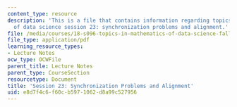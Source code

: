 ```yaml
---
content_type: resource
description: 'This is a file that contains information regarding topics in mathematics
  of data science session 23: synchronization problems and alignment.'
file: /media/courses/18-s096-topics-in-mathematics-of-data-science-fall-2015/e8d7f4c6f60cb5971062d8a99c527956_MIT18_S096F15_Ses23.pdf
file_type: application/pdf
learning_resource_types:
- Lecture Notes
ocw_type: OCWFile
parent_title: Lecture Notes
parent_type: CourseSection
resourcetype: Document
title: 'Session 23: Synchronization Problems and Alignment'
uid: e8d7f4c6-f60c-b597-1062-d8a99c527956
---
```

